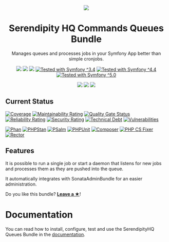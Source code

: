 <p align="center">
    <a href="http://www.serendipityhq.com" target="_blank">
        <img style="max-width: 350px" src="http://www.serendipityhq.com/assets/open-source-projects/Logo-SerendipityHQ-Icon-Text-Purple.png">
    </a>
</p>

<h1 align="center">Serendipity HQ Commands Queues Bundle</h1>
<p align="center">Manages queues and processes jobs in your Symfony App better than simple cronjobs.</p>
<p align="center">
    <a href="https://github.com/Aerendir/bundle-commands-queues/releases"><img src="https://img.shields.io/packagist/v/serendipity_hq/bundle-commands-queues.svg?style=flat-square"></a>
    <a href="https://opensource.org/licenses/MIT"><img src="https://img.shields.io/badge/license-MIT-brightgreen.svg?style=flat-square"></a>
    <a href="https://github.com/Aerendir/bundle-commands-queues/releases"><img src="https://img.shields.io/packagist/php-v/serendipity_hq/bundle-commands-queues?color=%238892BF&style=flat-square&logo=php" /></a>
    <a title="Tested with Symfony ^3.4" href="https://github.com/Aerendir/bundle-commands-queues/actions?query=branch%3Adev"><img title="Tested with Symfony ^3.4" src="https://img.shields.io/badge/Symfony-%5E3.4-333?style=flat-square&logo=symfony" /></a>
    <a title="Tested with Symfony ^4.4" href="https://github.com/Aerendir/bundle-commands-queues/actions?query=branch%3Adev"><img title="Tested with Symfony ^4.4" src="https://img.shields.io/badge/Symfony-%5E4.4-333?style=flat-square&logo=symfony" /></a>
    <a title="Tested with Symfony ^5.0" href="https://github.com/Aerendir/bundle-commands-queues/actions?query=branch%3Adev"><img title="Tested with Symfony ^5.0" src="https://img.shields.io/badge/Symfony-%5E5.0-333?style=flat-square&logo=symfony" /></a>
</p>
<p align="center">
    <a href="https://www.php.net/manual/en/book.json.php"><img src="https://img.shields.io/badge/Requires-ext--json-%238892BF?style=flat-square&logo=php"></a>
    <a href="https://www.php.net/manual/en/book.pcntl.php"><img src="https://img.shields.io/badge/Requires-ext--pcntl-%238892BF?style=flat-square&logo=php"></a>
    <a href="https://sonata-project.org/bundles/admin/master/doc/index.html"><img src="https://img.shields.io/badge/Suggests-sonata--project/admin--bundle-%238892BF?style=flat-square&logo=php"></a>
</p>

## Current Status

[![Coverage](https://sonarcloud.io/api/project_badges/measure?project=Aerendir_bundle-commands-queues&metric=coverage)](https://sonarcloud.io/dashboard?id=Aerendir_bundle-commands-queues)
[![Maintainability Rating](https://sonarcloud.io/api/project_badges/measure?project=Aerendir_bundle-commands-queues&metric=sqale_rating)](https://sonarcloud.io/dashboard?id=Aerendir_bundle-commands-queues)
[![Quality Gate Status](https://sonarcloud.io/api/project_badges/measure?project=Aerendir_bundle-commands-queues&metric=alert_status)](https://sonarcloud.io/dashboard?id=Aerendir_bundle-commands-queues)
[![Reliability Rating](https://sonarcloud.io/api/project_badges/measure?project=Aerendir_bundle-commands-queues&metric=reliability_rating)](https://sonarcloud.io/dashboard?id=Aerendir_bundle-commands-queues)
[![Security Rating](https://sonarcloud.io/api/project_badges/measure?project=Aerendir_bundle-commands-queues&metric=security_rating)](https://sonarcloud.io/dashboard?id=Aerendir_bundle-commands-queues)
[![Technical Debt](https://sonarcloud.io/api/project_badges/measure?project=Aerendir_bundle-commands-queues&metric=sqale_index)](https://sonarcloud.io/dashboard?id=Aerendir_bundle-commands-queues)
[![Vulnerabilities](https://sonarcloud.io/api/project_badges/measure?project=Aerendir_bundle-commands-queues&metric=vulnerabilities)](https://sonarcloud.io/dashboard?id=Aerendir_bundle-commands-queues)

[![Phan](https://github.com/Aerendir/bundle-commands-queues/workflows/Phan/badge.svg)](https://github.com/Aerendir/bundle-commands-queues/actions?query=branch%3Adev)
[![PHPStan](https://github.com/Aerendir/bundle-commands-queues/workflows/PHPStan/badge.svg)](https://github.com/Aerendir/bundle-commands-queues/actions?query=branch%3Adev)
[![PSalm](https://github.com/Aerendir/bundle-commands-queues/workflows/PSalm/badge.svg)](https://github.com/Aerendir/bundle-commands-queues/actions?query=branch%3Adev)
[![PHPUnit](https://github.com/Aerendir/bundle-commands-queues/workflows/PHPunit/badge.svg)](https://github.com/Aerendir/bundle-commands-queues/actions?query=branch%3Adev)
[![Composer](https://github.com/Aerendir/bundle-commands-queues/workflows/Composer/badge.svg)](https://github.com/Aerendir/bundle-commands-queues/actions?query=branch%3Adev)
[![PHP CS Fixer](https://github.com/Aerendir/bundle-commands-queues/workflows/PHP%20CS%20Fixer/badge.svg)](https://github.com/Aerendir/bundle-commands-queues/actions?query=branch%3Adev)
[![Rector](https://github.com/Aerendir/bundle-commands-queues/workflows/Rector/badge.svg)](https://github.com/Aerendir/bundle-commands-queues/actions?query=branch%3Adev)

## Features

It is possible to run a single job or start a daemon that listens for new jobs and processes them as they are pushed into the queue.

It automatically integrates with SonataAdminBundle for an easier administration.

Do you like this bundle? [**Leave a &#9733;**](#js-repo-pjax-container)!

# Documentation

You can read how to install, configure, test and use the SerendipityHQ Queues Bundle in the [documentation](docs/00-Index.md).
